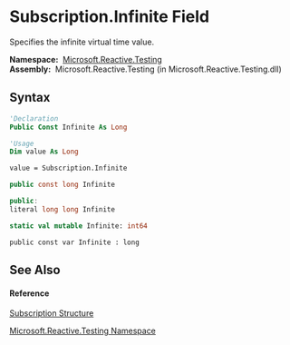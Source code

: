 # Subscription.Infinite Field

Specifies the infinite virtual time value.

**Namespace:**  [Microsoft.Reactive.Testing](Microsoft.Reactive.Testing\Microsoft.Reactive.Testing.md)  
**Assembly:**  Microsoft.Reactive.Testing (in Microsoft.Reactive.Testing.dll)

## Syntax

```vb
'Declaration
Public Const Infinite As Long
```

```vb
'Usage
Dim value As Long

value = Subscription.Infinite
```

```csharp
public const long Infinite
```

```c++
public:
literal long long Infinite
```

```fsharp
static val mutable Infinite: int64
```

```jscript
public const var Infinite : long
```

## See Also

#### Reference

[Subscription Structure](Subscription\Subscription.md)

[Microsoft.Reactive.Testing Namespace](Microsoft.Reactive.Testing\Microsoft.Reactive.Testing.md)




